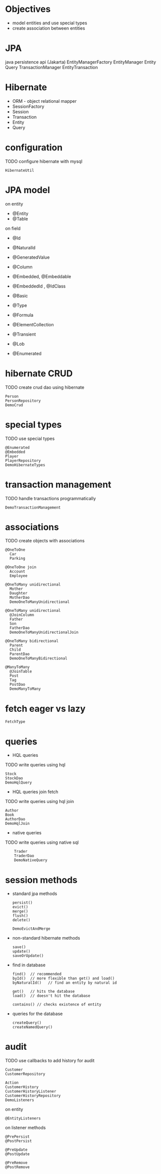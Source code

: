 # Objectives

- model entities and use special types
- create association between entities

# JPA

java persistence api (Jakarta)
EntityManagerFactory EntityManager Entity Query TransactionManager EntityTransaction

# Hibernate

- ORM - object relational mapper
- SessionFactory
- Session
- Transaction
- Entity
- Query

# configuration

TODO configure hibernate with mysql

    HibernateUtil

# JPA model

on entity

- @Entity
- @Table

on field

- @Id
- @NaturalId
- @GeneratedValue
- @Column

- @Embedded, @Embeddable
- @EmbeddedId , @IdClass

- @Basic
- @Type
- @Formula
- @ElementCollection
- @Transient
- @Lob
- @Enumerated

# hibernate CRUD

TODO create crud dao using hibernate

    Person
    PersonRepository
    DemoCrud

# special types

TODO use special types

    @Enumerated
    @Embedded
    Player
    PlayerRepository
    DemoHibernateTypes

# transaction management

TODO handle transactions programmatically

    DemoTransactionManagement

# associations

TODO create objects with associations

    @OneToOne
      Car
      Parking

    @OneToOne join
      Account
      Employee

    @OneToMany unidirectional
      Mother
      Daughter
      MotherDao
      DemoOneToManyUnidirectional

    @OneToMany unidirectional
      @JoinColumn
      Father
      Son
      FatherDao
      DemoOneToManyUnidirectionalJoin
  
    @OneToMany bidirectional
      Parent
      Child
      ParentDao
      DemoOneToManyBidirectional
  
    @ManyToMany
      @JoinTable
      Post
      Tag
      PostDao
      DemoManyToMany

# fetch eager vs lazy

    FetchType

# queries

- HQL queries

TODO write queries using hql

    Stock
    StockDao
    DemoHqlQuery

- HQL queries join fetch

TODO write queries using hql join

    Author
    Book
    AuthorDao
    DemoHqlJoin

- native queries

TODO write queries using native sql

        Trader
        TraderDao
        DemoNativeQuery

# session methods

- standard jpa methods

      persist()
      evict()
      merge()
      flush()
      delete()
    
      DemoEvictAndMerge

- non-standard hibernate methods

      save()
      update()
      saveOrUpdate()

- find in database

      find()  // recommended
      byId()  // more flexible than get() and load()
      byNaturalId()   // find an entity by natural id

      get()   // hits the database
      load()  // doesn't hit the database

      contains() // checks existence of entity

- queries for the database

      createQuery()
      createNamedQuery()

# audit

TODO use callbacks to add history for audit

    Customer
    CustomerRepository
    
    Action
    CustomerHistory
    CustomerHistoryListener
    CustomerHistoryRepository
    DemoListeners

on entity

    @EntityListeners

on listener methods

    @PrePersist
    @PostPersist

    @PreUpdate
    @PostUpdate

    @PreRemove
    @PostRemove
